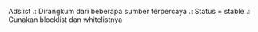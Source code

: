 Adslist
.: Dirangkum dari beberapa sumber terpercaya
.: Status = stable
.: Gunakan blocklist dan whitelistnya
